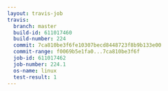 ```yaml
---
layout: travis-job
travis:
  branch: master
  build-id: 611017460
  build-number: 224
  commit: 7ca810be3f6fe10307becd8448723f8b9b133e00
  commit-range: f0069b5e1fa0...7ca810be3f6f
  job-id: 611017462
  job-number: 224.1
  os-name: linux
  test-result: 1
---
```

